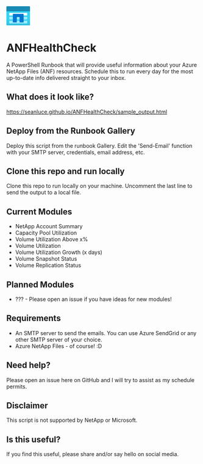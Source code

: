 <img src="./img/anficon.png" alt="" height="50" style="margin: 0 0 0 0; " />

# ANFHealthCheck

A PowerShell Runbook that will provide useful information about your Azure NetApp Files (ANF) resources. Schedule this to run every day for the most up-to-date info delivered straight to your inbox.

## What does it look like?

<https://seanluce.github.io/ANFHealthCheck/sample_output.html>

## Deploy from the Runbook Gallery

Deploy this script from the runbook Gallery. Edit the 'Send-Email' function with your SMTP server, credentials, email address, etc.

## Clone this repo and run locally

Clone this repo to run locally on your machine. Uncomment the last line to send the output to a local file.

## Current Modules

* NetApp Account Summary
* Capacity Pool Utilization
* Volume Utilization Above x%
* Volume Utilization
* Volume Utilization Growth (x days)
* Volume Snapshot Status
* Volume Replication Status

## Planned Modules

* ??? - Please open an issue if you have ideas for new modules!

## Requirements

* An SMTP server to send the emails. You can use Azure SendGrid or any other SMTP server of your choice.
* Azure NetApp Files - of course! :D

## Need help?

Please open an issue here on GitHub and I will try to assist as my schedule permits.

## Disclaimer

This script is not supported by NetApp or Microsoft.

## Is this useful?

If you find this useful, please share and/or say hello on social media.
